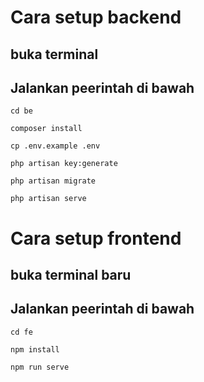 # Cara setup backend

## buka terminal

## Jalankan peerintah di bawah

`cd be`

`composer install`

`cp .env.example .env`

`php artisan key:generate`

`php artisan migrate`

`php artisan serve`

# Cara setup frontend

## buka terminal baru

## Jalankan peerintah di bawah

`cd fe`

`npm install`

`npm run serve`